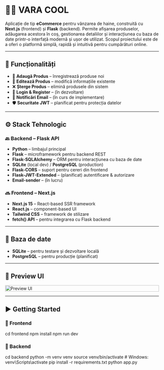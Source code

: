 # 🧑‍💼 VARA COOL

Aplicație de tip **eCommerce** pentru vânzarea de haine, construită cu **Next.js** (frontend) și **Flask** (backend). Permite afișarea produselor, adăugarea acestora în coș, gestionarea detaliilor și interacțiunea cu baza de date printr-o interfață modernă și ușor de utilizat. Scopul proiectului este de a oferi o platformă simplă, rapidă și intuitivă pentru cumpărături online.


---

## 🚀 Funcționalități

- 👤 **Adaugă Produs** – înregistrează produse noi
- 📝 **Editează Produs** – modifică informațiile existente
- ❌ **Șterge Produs** – elimină produsele din sistem
- 🔐 **Login & Register** – (în dezvoltare)
- 📧 **Notificări Email** – (în curs de implementare)
- 🛡️ **Securitate JWT** – planificat pentru protecția datelor

---

## ⚙️ Stack Tehnologic

### 🔙 Backend – Flask API
- **Python** – limbajul principal
- **Flask** – microframework pentru backend REST
- **Flask-SQLAlchemy** – ORM pentru interacțiunea cu baza de date
- **SQLite** (local dev) / **PostgreSQL** (production)
- **Flask-CORS** – suport pentru cereri din frontend
- **Flask-JWT-Extended** – (planificat) autentificare & autorizare
- **Email-sender** – (în lucru)

### 🔜 Frontend – Next.js
- **Next.js 15** – React-based SSR framework
- **React.js** – component-based UI
- **Tailwind CSS** – framework de stilizare
- **fetch() API** – pentru integrarea cu Flask backend

---

## 🐘 Baza de date

- **SQLite** – pentru testare și dezvoltare locală
- **PostgreSQL** – pentru producție (planificat)

---

## 📸 Preview UI

<div style="display: grid; grid-template-columns: auto; row-gap: 10px">
  <img src="https://i.imgur.com/cTNAjus.png" width="100%" alt="Preview UI" />
</div>

---

## ▶️ Getting Started

### 🔧 Frontend

cd frontend
npm install
npm run dev

### 🔧 Backend

cd backend
python -m venv venv
source venv/bin/activate  # Windows: venv\Scripts\activate
pip install -r requirements.txt
python app.py




